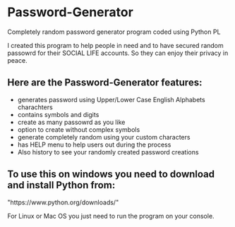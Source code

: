 # Password-Generator
Completely random password generator program coded using Python PL

I created this program to help people in need and to have 
secured random passowrd for their SOCIAL LIFE accounts. So they can enjoy their privacy in peace.

<h2>Here are the Password-Generator features:</h2>

* generates password using Upper/Lower Case English Alphabets charachters
* contains symbols and digits
* create as many passowrd as you like
* option to create without complex symbols
* generate completely random using your custom characters
* has HELP menu to help users out during the process 
* Also history to see your randomly created password creations


<h2>To use this on windows you need to download and install Python from:</h2>
 "https://www.python.org/downloads/"

  For Linux or Mac OS you just need to run the program on your console.
